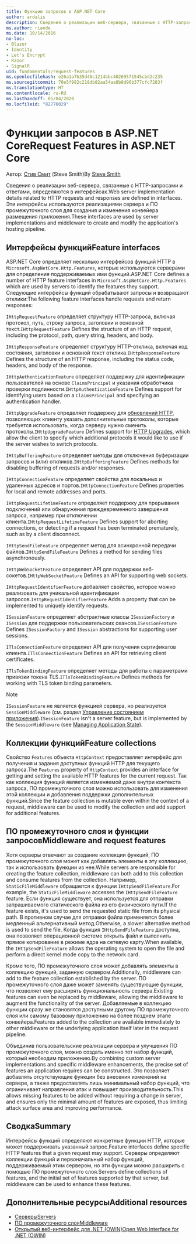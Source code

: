 ```yaml
---
title: Функции запросов в ASP.NET Core
author: ardalis
description: Сведения о реализации веб-сервера, связанные с HTTP-запросами и откликами, определяемые в интерфейсах для ASP.NET Core.
ms.author: riande
ms.date: 10/14/2016
no-loc:
- Blazor
- Identity
- Let's Encrypt
- Razor
- SignalR
uid: fundamentals/request-features
ms.openlocfilehash: e26a1a7b35d40c1214bbc40269571545cbd2c235
ms.sourcegitcommit: 70e5f982c218db82aa54aa8b8d96b377cfc7283f
ms.translationtype: HT
ms.contentlocale: ru-RU
ms.lasthandoff: 05/04/2020
ms.locfileid: "82776029"
---
```

# <a name="request-features-in-aspnet-core"></a><span data-ttu-id="38930-103">Функции запросов в ASP.NET Core</span><span class="sxs-lookup"><span data-stu-id="38930-103">Request Features in ASP.NET Core</span></span>

<span data-ttu-id="38930-104">Автор: [Стив Смит](https://ardalis.com/) (Steve Smith)</span><span class="sxs-lookup"><span data-stu-id="38930-104">By [Steve Smith](https://ardalis.com/)</span></span>

<span data-ttu-id="38930-105">Сведения о реализации веб-сервера, связанные с HTTP-запросами и ответами, определяются в интерфейсах.</span><span class="sxs-lookup"><span data-stu-id="38930-105">Web server implementation details related to HTTP requests and responses are defined in interfaces.</span></span> <span data-ttu-id="38930-106">Эти интерфейсы используются реализациями сервера и ПО промежуточного слоя для создания и изменения конвейера размещения приложения.</span><span class="sxs-lookup"><span data-stu-id="38930-106">These interfaces are used by server implementations and middleware to create and modify the application's hosting pipeline.</span></span>

## <a name="feature-interfaces"></a><span data-ttu-id="38930-107">Интерфейсы функций</span><span class="sxs-lookup"><span data-stu-id="38930-107">Feature interfaces</span></span>

<span data-ttu-id="38930-108">ASP.NET Core определяет несколько интерфейсов функций HTTP в `Microsoft.AspNetCore.Http.Features`, которые используются серверами для определения поддерживаемых ими функций.</span><span class="sxs-lookup"><span data-stu-id="38930-108">ASP.NET Core defines a number of HTTP feature interfaces in `Microsoft.AspNetCore.Http.Features` which are used by servers to identify the features they support.</span></span> <span data-ttu-id="38930-109">Следующие интерфейсы функций обрабатывают запросы и возвращают отклики:</span><span class="sxs-lookup"><span data-stu-id="38930-109">The following feature interfaces handle requests and return responses:</span></span>

<span data-ttu-id="38930-110">`IHttpRequestFeature` определяет структуру HTTP-запроса, включая протокол, путь, строку запроса, заголовки и основной текст.</span><span class="sxs-lookup"><span data-stu-id="38930-110">`IHttpRequestFeature` Defines the structure of an HTTP request, including the protocol, path, query string, headers, and body.</span></span>

<span data-ttu-id="38930-111">`IHttpResponseFeature` определяет структуру HTTP-отклика, включая код состояния, заголовки и основной текст отклика.</span><span class="sxs-lookup"><span data-stu-id="38930-111">`IHttpResponseFeature` Defines the structure of an HTTP response, including the status code, headers, and body of the response.</span></span>

<span data-ttu-id="38930-112">`IHttpAuthenticationFeature` определяет поддержку для идентификации пользователей на основе `ClaimsPrincipal` и указания обработчика проверки подлинности.</span><span class="sxs-lookup"><span data-stu-id="38930-112">`IHttpAuthenticationFeature` Defines support for identifying users based on a `ClaimsPrincipal` and specifying an authentication handler.</span></span>

<span data-ttu-id="38930-113">`IHttpUpgradeFeature` определяет поддержку для [обновлений HTTP](https://tools.ietf.org/html/rfc2616.html#section-14.42), позволяющих клиенту указать дополнительные протоколы, которые требуется использовать, когда серверу нужно сменить протоколы.</span><span class="sxs-lookup"><span data-stu-id="38930-113">`IHttpUpgradeFeature` Defines support for [HTTP Upgrades](https://tools.ietf.org/html/rfc2616.html#section-14.42), which allow the client to specify which additional protocols it would like to use if the server wishes to switch protocols.</span></span>

<span data-ttu-id="38930-114">`IHttpBufferingFeature` определяет методы для отключения буферизации запросов и (или) откликов.</span><span class="sxs-lookup"><span data-stu-id="38930-114">`IHttpBufferingFeature` Defines methods for disabling buffering of requests and/or responses.</span></span>

<span data-ttu-id="38930-115">`IHttpConnectionFeature` определяет свойства для локальных и удаленных адресов и портов.</span><span class="sxs-lookup"><span data-stu-id="38930-115">`IHttpConnectionFeature` Defines properties for local and remote addresses and ports.</span></span>

<span data-ttu-id="38930-116">`IHttpRequestLifetimeFeature` определяет поддержку для прерывания подключений или обнаружения преждевременного завершения запроса, например при отключении клиента.</span><span class="sxs-lookup"><span data-stu-id="38930-116">`IHttpRequestLifetimeFeature` Defines support for aborting connections, or detecting if a request has been terminated prematurely, such as by a client disconnect.</span></span>

<span data-ttu-id="38930-117">`IHttpSendFileFeature` определяет метод для асинхронной передачи файлов.</span><span class="sxs-lookup"><span data-stu-id="38930-117">`IHttpSendFileFeature` Defines a method for sending files asynchronously.</span></span>

<span data-ttu-id="38930-118">`IHttpWebSocketFeature` определяет API для поддержки веб-сокетов.</span><span class="sxs-lookup"><span data-stu-id="38930-118">`IHttpWebSocketFeature` Defines an API for supporting web sockets.</span></span>

<span data-ttu-id="38930-119">`IHttpRequestIdentifierFeature` добавляет свойство, которое можно реализовать для уникальной идентификации запросов.</span><span class="sxs-lookup"><span data-stu-id="38930-119">`IHttpRequestIdentifierFeature` Adds a property that can be implemented to uniquely identify requests.</span></span>

<span data-ttu-id="38930-120">`ISessionFeature` определяет абстрактные классы `ISessionFactory` и `ISession` для поддержки пользовательских сеансов.</span><span class="sxs-lookup"><span data-stu-id="38930-120">`ISessionFeature` Defines `ISessionFactory` and `ISession` abstractions for supporting user sessions.</span></span>

<span data-ttu-id="38930-121">`ITlsConnectionFeature` определяет API для получения сертификатов клиента.</span><span class="sxs-lookup"><span data-stu-id="38930-121">`ITlsConnectionFeature` Defines an API for retrieving client certificates.</span></span>

<span data-ttu-id="38930-122">`ITlsTokenBindingFeature` определяет методы для работы с параметрами привязки токена TLS.</span><span class="sxs-lookup"><span data-stu-id="38930-122">`ITlsTokenBindingFeature` Defines methods for working with TLS token binding parameters.</span></span>

> [!NOTE]
> <span data-ttu-id="38930-123">`ISessionFeature` не является функцией сервера, но реализуется `SessionMiddleware` (см. раздел [Управление состоянием приложения](app-state.md)).</span><span class="sxs-lookup"><span data-stu-id="38930-123">`ISessionFeature` isn't a server feature, but is implemented by the `SessionMiddleware` (see [Managing Application State](app-state.md)).</span></span>

## <a name="feature-collections"></a><span data-ttu-id="38930-124">Коллекции функций</span><span class="sxs-lookup"><span data-stu-id="38930-124">Feature collections</span></span>

<span data-ttu-id="38930-125">Свойство `Features` объекта `HttpContext` предоставляет интерфейс для получения и задания доступных функций HTTP для текущего запроса.</span><span class="sxs-lookup"><span data-stu-id="38930-125">The `Features` property of `HttpContext` provides an interface for getting and setting the available HTTP features for the current request.</span></span> <span data-ttu-id="38930-126">Так как коллекция функций является изменяемой даже внутри контекста запроса, ПО промежуточного слоя можно использовать для изменения этой коллекции и добавления поддержки дополнительных функций.</span><span class="sxs-lookup"><span data-stu-id="38930-126">Since the feature collection is mutable even within the context of a request, middleware can be used to modify the collection and add support for additional features.</span></span>

## <a name="middleware-and-request-features"></a><span data-ttu-id="38930-127">ПО промежуточного слоя и функции запросов</span><span class="sxs-lookup"><span data-stu-id="38930-127">Middleware and request features</span></span>

<span data-ttu-id="38930-128">Хотя серверы отвечают за создание коллекции функций, ПО промежуточного слоя может как добавлять элементы в эту коллекцию, так и использовать функции из нее.</span><span class="sxs-lookup"><span data-stu-id="38930-128">While servers are responsible for creating the feature collection, middleware can both add to this collection and consume features from the collection.</span></span> <span data-ttu-id="38930-129">Например, `StaticFileMiddleware` обращается к функции `IHttpSendFileFeature`.</span><span class="sxs-lookup"><span data-stu-id="38930-129">For example, the `StaticFileMiddleware` accesses the `IHttpSendFileFeature` feature.</span></span> <span data-ttu-id="38930-130">Если функция существует, она используется для отправки запрашиваемого статического файла из его физического пути.</span><span class="sxs-lookup"><span data-stu-id="38930-130">If the feature exists, it's used to send the requested static file from its physical path.</span></span> <span data-ttu-id="38930-131">В противном случае для отправки файла применяется более медленный альтернативный метод.</span><span class="sxs-lookup"><span data-stu-id="38930-131">Otherwise, a slower alternative method is used to send the file.</span></span> <span data-ttu-id="38930-132">Когда функция `IHttpSendFileFeature` доступна, она позволяет операционной системе открыть файл и выполнить прямое копирование в режиме ядра на сетевую карту.</span><span class="sxs-lookup"><span data-stu-id="38930-132">When available, the `IHttpSendFileFeature` allows the operating system to open the file and perform a direct kernel mode copy to the network card.</span></span>

<span data-ttu-id="38930-133">Кроме того, ПО промежуточного слоя может добавлять элементы в коллекцию функций, заданную сервером.</span><span class="sxs-lookup"><span data-stu-id="38930-133">Additionally, middleware can add to the feature collection established by the server.</span></span> <span data-ttu-id="38930-134">ПО промежуточного слоя даже может заменять существующие функции, что позволяет ему расширять функциональность сервера.</span><span class="sxs-lookup"><span data-stu-id="38930-134">Existing features can even be replaced by middleware, allowing the middleware to augment the functionality of the server.</span></span> <span data-ttu-id="38930-135">Добавляемые в коллекцию функции сразу же становятся доступными другому ПО промежуточного слоя или самому базовому приложению на более позднем этапе конвейера.</span><span class="sxs-lookup"><span data-stu-id="38930-135">Features added to the collection are available immediately to other middleware or the underlying application itself later in the request pipeline.</span></span>

<span data-ttu-id="38930-136">Объединив пользовательские реализации сервера и улучшения ПО промежуточного слоя, можно создать именно тот набор функций, который необходим приложению.</span><span class="sxs-lookup"><span data-stu-id="38930-136">By combining custom server implementations and specific middleware enhancements, the precise set of features an application requires can be constructed.</span></span> <span data-ttu-id="38930-137">Это позволяет добавлять отсутствующие функции без внесения изменений на сервере, а также предоставлять лишь минимальный набор функций, что ограничивает направления атак и повышает производительность.</span><span class="sxs-lookup"><span data-stu-id="38930-137">This allows missing features to be added without requiring a change in server, and ensures only the minimal amount of features are exposed, thus limiting attack surface area and improving performance.</span></span>

## <a name="summary"></a><span data-ttu-id="38930-138">Сводка</span><span class="sxs-lookup"><span data-stu-id="38930-138">Summary</span></span>

<span data-ttu-id="38930-139">Интерфейсы функций определяют конкретные функции HTTP, которые может поддерживать указанный запрос.</span><span class="sxs-lookup"><span data-stu-id="38930-139">Feature interfaces define specific HTTP features that a given request may support.</span></span> <span data-ttu-id="38930-140">Серверы определяют коллекции функций и первоначальный набор функций, поддерживаемый этим сервером, но эти функции можно расширить с помощью ПО промежуточного слоя.</span><span class="sxs-lookup"><span data-stu-id="38930-140">Servers define collections of features, and the initial set of features supported by that server, but middleware can be used to enhance these features.</span></span>

## <a name="additional-resources"></a><span data-ttu-id="38930-141">Дополнительные ресурсы</span><span class="sxs-lookup"><span data-stu-id="38930-141">Additional resources</span></span>

* [<span data-ttu-id="38930-142">Серверы</span><span class="sxs-lookup"><span data-stu-id="38930-142">Servers</span></span>](xref:fundamentals/servers/index)
* [<span data-ttu-id="38930-143">ПО промежуточного слоя</span><span class="sxs-lookup"><span data-stu-id="38930-143">Middleware</span></span>](xref:fundamentals/middleware/index)
* [<span data-ttu-id="38930-144">Открытый веб-интерфейс для .NET (OWIN)</span><span class="sxs-lookup"><span data-stu-id="38930-144">Open Web Interface for .NET (OWIN)</span></span>](xref:fundamentals/owin)
